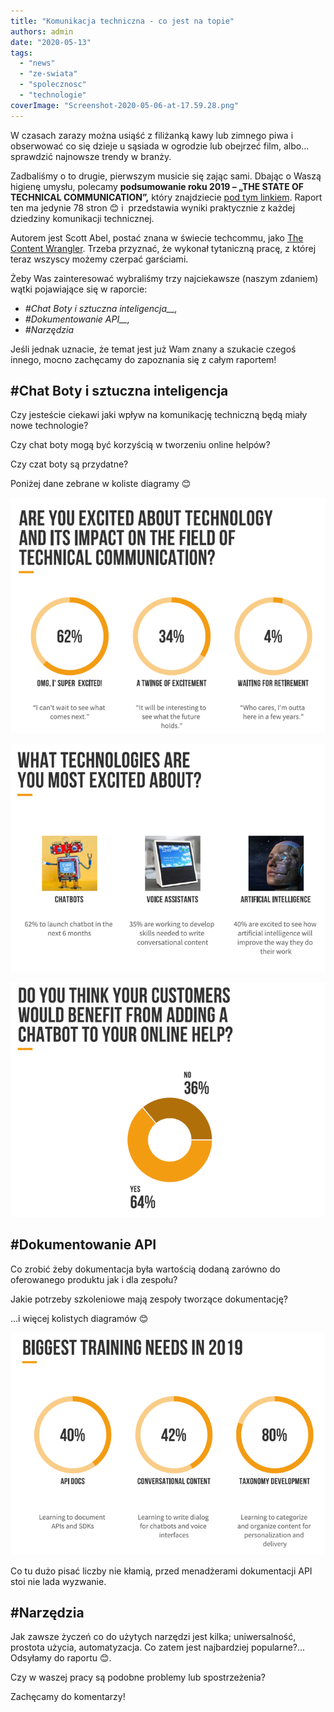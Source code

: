 ```yaml
---
title: "Komunikacja techniczna - co jest na topie"
authors: admin
date: "2020-05-13"
tags:
  - "news"
  - "ze-swiata"
  - "spolecznosc"
  - "technologie"
coverImage: "Screenshot-2020-05-06-at-17.59.28.png"
---
```


W czasach zarazy można usiąść z filiżanką kawy lub zimnego piwa i obserwować co
się dzieje u sąsiada w ogrodzie lub obejrzeć film, albo... sprawdzić najnowsze
trendy w branży.

<!--truncate-->

Zadbaliśmy o to drugie, pierwszym musicie się zając sami. Dbając o Waszą higienę
umysłu, polecamy **podsumowanie roku 2019 – „THE STATE OF TECHNICAL
COMMUNICATION”,** który znajdziecie
[pod tym linkiem](http://public2.brighttalk.com/resource/core/217857/the-state-of-technical-communication_474463.pdf).
Raport  ten ma jedynie 78 stron 😊 i  przedstawia wyniki praktycznie z każdej
dziedziny komunikacji technicznej.

Autorem jest Scott Abel, postać znana w świecie techcommu, jako
[The Content Wrangler](https://thecontentwrangler.com/). Trzeba przyznać, że
wykonał tytaniczną pracę, z której teraz wszyscy możemy czerpać garściami.

Żeby Was zainteresować wybraliśmy trzy najciekawsze (naszym zdaniem) wątki
pojawiające się w raporcie:

- _#Chat Boty i sztuczna inteligencja\_\_,_
- _#Dokumentowanie API\_\_,_
- _#Narzędzia_

Jeśli jednak uznacie, że temat jest już Wam znany a szukacie czegoś innego,
mocno zachęcamy do zapoznania się z całym raportem!

## #Chat Boty i sztuczna inteligencja

Czy jesteście ciekawi jaki wpływ na komunikację techniczną będą miały nowe
technologie?

Czy chat boty mogą być korzyścią w tworzeniu online helpów?

Czy czat boty są przydatne?

Poniżej dane zebrane w koliste diagramy 😊

![](images/TechComExcited.png)

![](images/TechCommExcitingTechnologies.png)

![](images/ChatbotBenefits.png)

## #Dokumentowanie API

Co zrobić żeby dokumentacja była wartością dodaną zarówno do oferowanego
produktu jak i dla zespołu?

Jakie potrzeby szkoleniowe mają zespoły tworzące dokumentację?

...i więcej kolistych diagramów 😊

![](images/TechcommTrainingNeeds.png)

Co tu dużo pisać liczby nie kłamią, przed menadżerami dokumentacji API stoi nie
lada wyzwanie.

## #Narzędzia

Jak zawsze życzeń co do użytych narzędzi jest kilka; uniwersalność, prostota
użycia, automatyzacja. Co zatem jest najbardziej popularne?... Odsyłamy do
raportu 😊.

Czy w waszej pracy są podobne problemy lub spostrzeżenia?

Zachęcamy do komentarzy!
